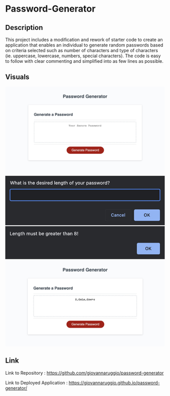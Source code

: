 # Password-Generator

## Description

This project includes a modification and rework of starter code to create an application that enables an individual to generate random passwords based on criteria selected such as number of characters and type of characters (ie. uppercase, lowercase, numbers, special characters). The code is easy to follow with clear commenting and simplified into as few lines as possible. 

## Visuals

<img src="./assets/images/HomePage.jpg" alt="Password Generator"/>

<img src="./assets/images/PasswordLength.jpg" alt="Desired Length"/>

<img src="./assets/images/PasswordLength2.jpg" alt="Alert"/>

<img src="./assets/images/PasswordGenerator.jpg" alt="GeneratedPassword"/>



## Link

Link to Repository : https://github.com/giovannaruggio/password-generator

Link to Deployed Application : https://giovannaruggio.github.io/password-generator/